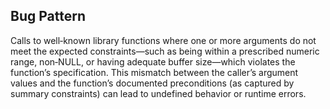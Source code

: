 ## Bug Pattern

Calls to well‐known library functions where one or more arguments do not meet the expected constraints—such as being within a prescribed numeric range, non‑NULL, or having adequate buffer size—which violates the function’s specification. This mismatch between the caller’s argument values and the function’s documented preconditions (as captured by summary constraints) can lead to undefined behavior or runtime errors.